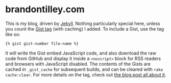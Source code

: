 brandontilley.com
=================

This is my blog, driven by [Jekyll](https://github.com/mojombo/jekyll). Nothing particularly special here, unless you count the [Gist tag](https://github.com/BinaryMuse/brandontilley-blog/blob/master/_plugins/gist_tag.rb) (with caching) I added. To include a Gist, use the tag like so:

    {% gist gist-number file-name %}

It will write the Gist embed JavaScript code, and also download the raw code from GitHub and display it inside a `<noscript>` block for RSS readers and browsers with JavaScript disabled. The contents of the Gists are cached in `_gist_cache` for subsequent builds, and can be cleared with `rake cache:clear`. For more details on the tag, check out [the blog post all about it](http://brandontilley.com/2011/01/30/gist-tag-for-jekyll.html).
